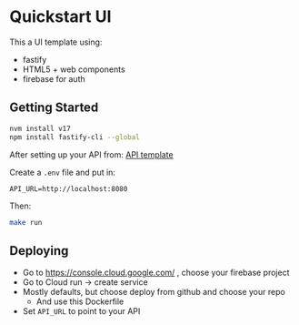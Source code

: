 # Quickstart UI

This a UI template using:

* fastify
* HTML5 + web components
* firebase for auth

## Getting Started

```sh
nvm install v17
npm install fastify-cli --global
```

After setting up your API from: [API template](https://github.com/treeder/flap-api-template)

Create a `.env` file and put in:

```
API_URL=http://localhost:8080
```

Then:

```sh
make run
```

## Deploying

* Go to https://console.cloud.google.com/ , choose your firebase project
* Go to Cloud run -> create service
* Mostly defaults, but choose deploy from github and choose your repo
    * And use this Dockerfile
* Set `API_URL` to point to your API

